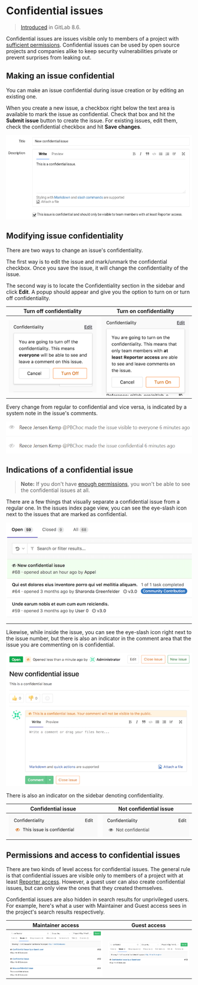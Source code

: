 # Confidential issues

> [Introduced][ce-3282] in GitLab 8.6.

Confidential issues are issues visible only to members of a project with
[sufficient permissions](#permissions-and-access-to-confidential-issues).
Confidential issues can be used by open source projects and companies alike to
keep security vulnerabilities private or prevent surprises from leaking out.

## Making an issue confidential

You can make an issue confidential during issue creation or by editing
an existing one.

When you create a new issue, a checkbox right below the text area is available
to mark the issue as confidential. Check that box and hit the **Submit issue**
button to create the issue. For existing issues, edit them, check the
confidential checkbox and hit **Save changes**.

![Creating a new confidential issue](img/confidential_issues_create.png)

## Modifying issue confidentiality

There are two ways to change an issue's confidentiality.

The first way is to edit the issue and mark/unmark the confidential checkbox.
Once you save the issue, it will change the confidentiality of the issue.

The second way is to locate the Confidentiality section in the sidebar and click
**Edit**. A popup should appear and give you the option to turn on or turn off confidentiality.

| Turn off confidentiality | Turn on confidentiality |
| :-----------: | :----------: |
| ![Turn off confidentiality](img/turn_off_confidentiality.png) | ![Turn on confidentiality](img/turn_on_confidentiality.png) |

Every change from regular to confidential and vice versa, is indicated by a
system note in the issue's comments.

![Confidential issues system notes](img/confidential_issues_system_notes.png)

## Indications of a confidential issue

>**Note:** If you don't have [enough permissions](#permissions-and-access-to-confidential-issues),
you won't be able to see the confidential issues at all.

There are a few things that visually separate a confidential issue from a
regular one. In the issues index page view, you can see the eye-slash icon
next to the issues that are marked as confidential.

![Confidential issues index page](img/confidential_issues_index_page.png)

---

Likewise, while inside the issue, you can see the eye-slash icon right next to
the issue number, but there is also an indicator in the comment area that the
issue you are commenting on is confidential.

![Confidential issue page](img/confidential_issues_issue_page.png)

There is also an indicator on the sidebar denoting confidentiality.

| Confidential issue | Not confidential issue |
| :-----------: | :----------: |
| ![Sidebar confidential issue](img/sidebar_confidential_issue.png) | ![Sidebar not confidential issue](img/sidebar_not_confidential_issue.png) |

## Permissions and access to confidential issues

There are two kinds of level access for confidential issues. The general rule
is that confidential issues are visible only to members of a project with at
least [Reporter access][permissions]. However, a guest user can also create
confidential issues, but can only view the ones that they created themselves.

Confidential issues are also hidden in search results for unprivileged users.
For example, here's what a user with Maintainer and Guest access sees in the
project's search results respectively.

| Maintainer access | Guest access |
| :-----------: | :----------: |
| ![Confidential issues search master](img/confidential_issues_search_master.png) | ![Confidential issues search guest](img/confidential_issues_search_guest.png) |

[permissions]: ../../permissions.md#project
[ce-3282]: https://gitlab.com/gitlab-org/gitlab-ce/merge_requests/3282
